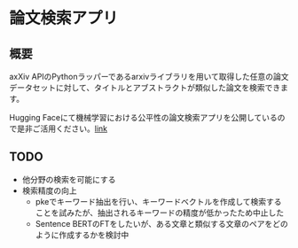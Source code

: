 # 論文検索アプリ
## 概要
axXiv APIのPythonラッパーであるarxivライブラリを用いて取得した任意の論文データセットに対して、タイトルとアブストラクトが類似した論文を検索できます。


Hugging Faceにて機械学習における公平性の論文検索アプリを公開しているので是非ご活用ください。[link](https://huggingface.co/spaces/nomnomnonono/fairness-paper-search)

## TODO
- 他分野の検索を可能にする
- 検索精度の向上
  - pkeでキーワード抽出を行い、キーワードベクトルを作成して検索することを試みたが、抽出されるキーワードの精度が低かったため中止した
  - Sentence BERTのFTをしたいが、ある文章と類似する文章のペアをどのように作成するかを検討中
